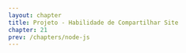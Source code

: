 ```yaml
---
layout: chapter
title: Projeto - Habilidade de Compartilhar Site
chapter: 21
prev: /chapters/node-js
---
```

